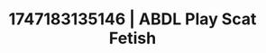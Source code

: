 ---
categories:
- Bedroom eyes
- Hentai
- E-girl erotica
- Anime
- Erotic slow burn
image: /assets/images/1747183135146.jpg
layout: post
seo:
  description: Featured content with artistic Scat Fetish, ABDL Play. HD images available.
  keywords: Scat Fetish, ABDL Play
  og_image: /assets/images/1747183135146.jpg
  schema_type: VisualArtwork
tags:
- '#1747183135146'
- Scat Fetish
- ABDL Play
title: 1747183135146 | ABDL Play Scat Fetish
---
